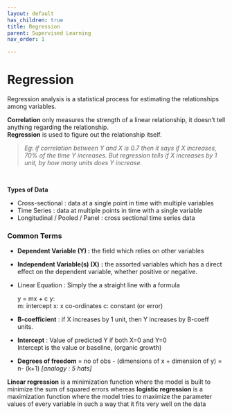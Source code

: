 ```yaml
---
layout: default
has_children: true
title: Regression
parent: Supervised Learning
nav_order: 1

---
```

# Regression

Regression analysis is a statistical process for estimating the relationships among variables.

**Correlation** only measures the strength of a linear relationship, it doesn’t tell anything regarding the relationship.   
**Regression** is used to figure out the relationship itself.

> _Eg: if correlation between Y and X is 0.7 then it says if X increases, 70% of the time Y increases. But regression tells if X increases by 1 unit, by how many units does Y increase._

 

**Types of Data**

* Cross-sectional : data at a single point in time with multiple variables
* Time Series : data at multiple points in time with a single variable
* Longitudinal / Pooled / Panel : cross sectional time series data

### Common Terms

* **Dependent Variable (Y) :** the field which relies on other variables
* **Independent Variable(s) (X)** **:** the assorted variables which has a direct effect on the dependent variable, whether positive or negative.
* Linear Equation : Simply the a straight line with a formula 

    y = mx + c
    y:  
    m: intercept 
    x: x co-ordinates
    c: constant (or error)

* **B-coefficient** : if X increases by 1 unit, then Y increases by B-coeff units.
* **Intercept** : Value of predicted Y if both X=0 and Y=0  
  Intercept is the value or baseline, (organic growth)
* **Degrees of freedom** = no of obs - (dimensions of x + dimension of y) = n- (k+1) _\[analogy : 5 hats\]_

**Linear regression** is a minimization function where the model is built to minimize the sum of squared errors whereas **logistic regression** is a maximization function where the model tries to maximize the parameter values of every variable in such a way that it fits very well on the data